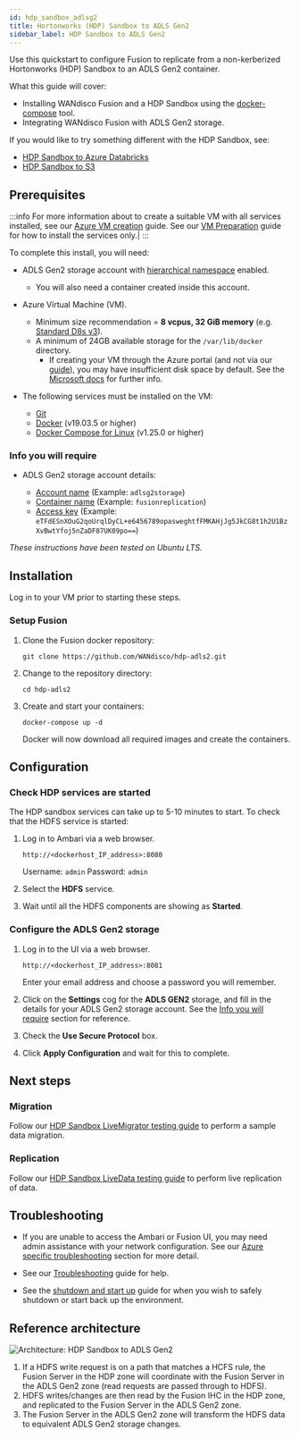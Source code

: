 ```yaml
---
id: hdp_sandbox_adlsg2
title: Hortonworks (HDP) Sandbox to ADLS Gen2
sidebar_label: HDP Sandbox to ADLS Gen2
---
```


Use this quickstart to configure Fusion to replicate from a non-kerberized Hortonworks (HDP) Sandbox to an ADLS Gen2 container.

What this guide will cover:

- Installing WANdisco Fusion and a HDP Sandbox using the [docker-compose](https://docs.docker.com/compose/) tool.
- Integrating WANdisco Fusion with ADLS Gen2 storage.

If you would like to try something different with the HDP Sandbox, see:

* [HDP Sandbox to Azure Databricks](./hdp_sandbox_lhv_client-adlsg2_lan.md)
* [HDP Sandbox to S3](./hdp_sandbox-s3.md)

## Prerequisites

:::info
For more information about to create a suitable VM with all services installed, see our [Azure VM creation](../preparation/azure_vm_creation.md) guide. See our [VM Preparation](../preparation/vm_prep.md) guide for how to install the services only.|
:::

To complete this install, you will need:

* ADLS Gen2 storage account with [hierarchical namespace](https://docs.microsoft.com/en-us/azure/storage/blobs/data-lake-storage-namespace) enabled.
  * You will also need a container created inside this account.
* Azure Virtual Machine (VM).
  * Minimum size recommendation = **8 vcpus, 32 GiB memory** (e.g. [Standard D8s v3](https://docs.microsoft.com/en-us/azure/virtual-machines/dv3-dsv3-series#dsv3-series)).
  * A minimum of 24GB available storage for the `/var/lib/docker` directory.
    * If creating your VM through the Azure portal (and not via our [guide](../preparation/azure_vm_creation.md)), you may have insufficient disk space by default. See the [Microsoft docs](https://docs.microsoft.com/en-us/azure/virtual-machines/windows/expand-os-disk) for further info.

* The following services must be installed on the VM:
  * [Git](https://git-scm.com/book/en/v2/Getting-Started-Installing-Git)
  * [Docker](https://docs.docker.com/install/) (v19.03.5 or higher)
  * [Docker Compose for Linux](https://docs.docker.com/compose/install/#install-compose) (v1.25.0 or higher)

### Info you will require

* ADLS Gen2 storage account details:

  * [Account name](https://docs.microsoft.com/en-us/azure/storage/common/storage-account-create?tabs=azure-portal#create-a-storage-account) (Example: `adlsg2storage`)
  * [Container name](https://docs.microsoft.com/en-us/azure/storage/blobs/storage-quickstart-blobs-portal#create-a-container) (Example: `fusionreplication`)
  * [Access key](https://docs.microsoft.com/en-us/azure/storage/common/storage-account-keys-manage#view-access-keys-and-connection-string) (Example: `eTFdESnXOuG2qoUrqlDyCL+e6456789opasweghtfFMKAHjJg5JkCG8t1h2U1BzXvBwtYfoj5nZaDF87UK09po==`)

_These instructions have been tested on Ubuntu LTS._

## Installation

Log in to your VM prior to starting these steps.

### Setup Fusion

1. Clone the Fusion docker repository:

   `git clone https://github.com/WANdisco/hdp-adls2.git`

1. Change to the repository directory:

   `cd hdp-adls2`

1. Create and start your containers:

   `docker-compose up -d`

   Docker will now download all required images and create the containers.

## Configuration

### Check HDP services are started

The HDP sandbox services can take up to 5-10 minutes to start. To check that the HDFS service is started:

1. Log in to Ambari via a web browser.

   `http://<dockerhost_IP_address>:8080`

   Username: `admin`
   Password: `admin`

1. Select the **HDFS** service.

1. Wait until all the HDFS components are showing as **Started**.

### Configure the ADLS Gen2 storage

1. Log in to the UI via a web browser.

   `http://<dockerhost_IP_address>:8081`

   Enter your email address and choose a password you will remember.

1. Click on the **Settings** cog for the **ADLS GEN2** storage, and fill in the details for your ADLS Gen2 storage account. See the [Info you will require](#info-you-will-require) section for reference.

1. Check the **Use Secure Protocol** box.

1. Click **Apply Configuration** and wait for this to complete.

## Next steps

### Migration

Follow our [HDP Sandbox LiveMigrator testing guide](../testing/test-hdp-sandbox-livemigrator.md) to perform a sample data migration.

### Replication

Follow our [HDP Sandbox LiveData testing guide](../testing/test-hdp-sandbox-livedata.md) to perform live replication of data.

## Troubleshooting

* If you are unable to access the Ambari or Fusion UI, you may need admin assistance with your network configuration. See our [Azure specific troubleshooting](../troubleshooting/general_troubleshooting.md#unable-to-access-ambari-cloudera-or-fusion-ui-on-vm) section for more detail.

* See our [Troubleshooting](../troubleshooting/general_troubleshooting.md) guide for help.

* See the [shutdown and start up](../operation/hdp_sandbox_fusion_stop_start.md) guide for when you wish to safely shutdown or start back up the environment.

## Reference architecture

![Architecture: HDP Sandbox to ADLS Gen2](/wandisco-documentation/img/arch_hdp_sandbox_adlsg2.jpg)

1. If a HDFS write request is on a path that matches a HCFS rule, the Fusion Server in the HDP zone will coordinate with the Fusion Server in the ADLS Gen2 zone (read requests are passed through to HDFS).
1. HDFS writes/changes are then read by the Fusion IHC in the HDP zone, and replicated to the Fusion Server in the ADLS Gen2 zone.
1. The Fusion Server in the ADLS Gen2 zone will transform the HDFS data to equivalent ADLS Gen2 storage changes.